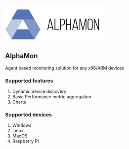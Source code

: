 ![alt text](https://github.com/samair/dashboard/blob/master/logo1.png)

## AlphaMon 

Agent based monitoring solution for any x86/ARM devices

### Supported features
1. Dynamic device discovery
2. Basic Performance metric aggregation
3. Charts

### Supported devices

1. Windows
2. Linux
3. MacOS
4. Raspberry PI


